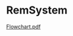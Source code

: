 # RemSystem


[Flowchart.pdf](https://github.com/lashadeiso/RemSystem/files/10167711/Flowchart.pdf)
